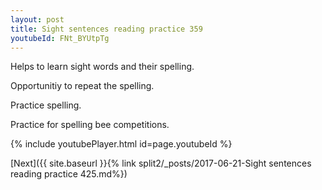 ```yaml
---
layout: post
title: Sight sentences reading practice 359
youtubeId: FNt_BYUtpTg
---
```

 
 
Helps to learn sight words and their spelling.

Opportunitiy to repeat the spelling. 

Practice spelling. 
 
Practice for spelling bee competitions. 
 
{% include youtubePlayer.html id=page.youtubeId %}
 
 

[Next]({{ site.baseurl }}{% link  split2/_posts/2017-06-21-Sight sentences reading practice 425.md%})
 
